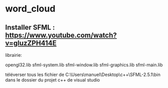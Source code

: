 # word_cloud



## Installer SFML : https://www.youtube.com/watch?v=gluzZPH414E

librairie: 

opengl32.lib
sfml-system.lib
sfml-window.lib
sfml-graphics.lib
sfml-main.lib


téléverser tous les fichier de C:\Users\manuel\Desktop\c++\SFML-2.5.1\bin dans le dossier du projet c++ de visual studio

